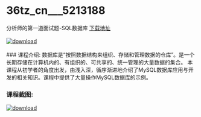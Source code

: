 # 36tz_cn___5213188
分析师的第一道面试题-SQL数据库
[下载地址](http://www.36tz.cn/article/5213188 "下载地址")
<br/></br>[![download](http://36tz.cn/muke_img/2020_05_2-105-300x197.png "下载地址")](http://www.36tz.cn/article/5213188 "下载地址")
<br/></br>### 课程介绍:
数据库是“按照数据结构来组织、存储和管理数据的仓库”。是一个长期存储在计算机内的、有组织的、可共享的、统一管理的大量数据的集合。
本课程从初学者的角度出发，由浅入深，循序渐进地介绍了MySQL数据库应用与开发的相关知识。课程中提供了大量操作MySQL数据库的示例。

### 课程截图:
[![download](http://36tz.cn/muke_img/2020_05_1-113.png "下载地址")](http://www.36tz.cn/article/5213188 "下载地址")
